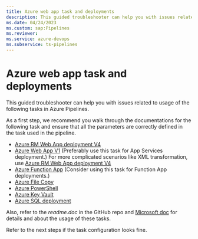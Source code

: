 ```yaml
---
title: Azure web app task and deployments
description: This guided troubleshooter can help you with issues related to usage of tasks in Azure Pipelines.
ms.date: 04/24/2023
ms.custom: sap:Pipelines
ms.reviewer: 
ms.service: azure-devops
ms.subservice: ts-pipelines
---
```

# Azure web app task and deployments

This guided troubleshooter can help you with issues related to usage of the following tasks in Azure Pipelines.

As a first step, we recommend you walk through the documentations for the following task and ensure that all the parameters are correctly defined in the task used in the pipeline.

- [Azure RM Web App deployment V4](https://github.com/microsoft/azure-pipelines-tasks/tree/master/Tasks/AzureRmWebAppDeploymentV4)
- [Azure Web App V1](https://github.com/microsoft/azure-pipelines-tasks/tree/master/Tasks/AzureWebAppV1) (Preferably use this task for App Services deployment.) For more complicated scenarios like XML transformation, use [Azure RM Web App deployment V4](https://github.com/microsoft/azure-pipelines-tasks/tree/master/Tasks/AzureRmWebAppDeploymentV4)
- [Azure Function App](/azure/devops/pipelines/tasks/reference/azure-function-app-v1) (Consider using this task for Function App deployments.)
- [Azure File Copy](https://github.com/microsoft/azure-pipelines-tasks/tree/master/Tasks/AzureFileCopyV5)
- [Azure PowerShell](https://github.com/microsoft/azure-pipelines-tasks/tree/master/Tasks/AzurePowerShellV5)
- [Azure Key Vault](https://github.com/microsoft/azure-pipelines-tasks/tree/master/Tasks/AzureKeyVaultV2)
- [Azure SQL deployment](https://github.com/microsoft/azure-pipelines-tasks/tree/master/Tasks/SqlServerDacpacDeployment)

Also, refer to the *readme.doc* in the GitHub repo and [Microsoft doc](/azure/devops/pipelines/overview-azure) for details and about the usage of these tasks.

Refer to the next steps if the task configuration looks fine.
